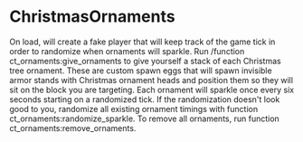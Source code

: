 # ChristmasOrnaments

On load, will create a fake player that will keep track of the game tick in order to randomize when ornaments will sparkle. Run /function ct_ornaments:give_ornaments to give yourself a stack of each Christmas tree ornament. These are custom spawn eggs that will spawn invisible armor stands with Christmas ornament heads and position them so they will sit on the block you are targeting. Each ornament will sparkle once every six seconds starting on a randomized tick. If the randomization doesn't look good to you, randomize all existing ornament timings with function ct_ornaments:randomize_sparkle. To remove all ornaments, run function ct_ornaments:remove_ornaments.

